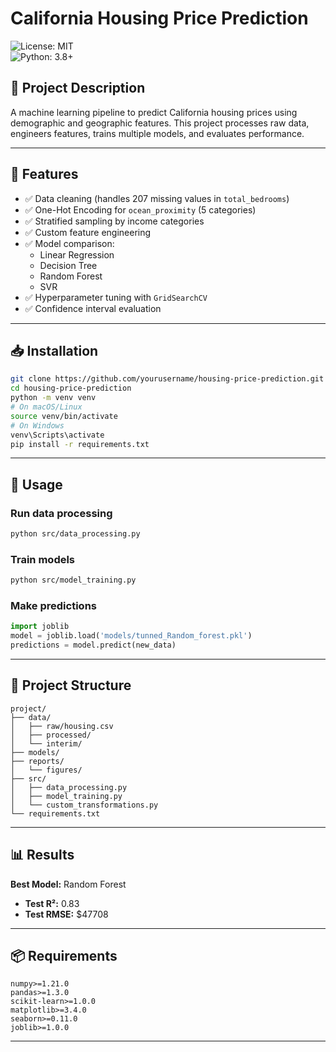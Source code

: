 # California Housing Price Prediction  
![License: MIT](https://img.shields.io/badge/License-MIT-yellow.svg)  
![Python: 3.8+](https://img.shields.io/badge/Python-3.8+-blue.svg)

## 📌 Project Description
A machine learning pipeline to predict California housing prices using demographic and geographic features. This project processes raw data, engineers features, trains multiple models, and evaluates performance.

---

## 🔧 Features
- ✅ Data cleaning (handles 207 missing values in `total_bedrooms`)
- ✅ One-Hot Encoding for `ocean_proximity` (5 categories)
- ✅ Stratified sampling by income categories
- ✅ Custom feature engineering
- ✅ Model comparison: 
  - Linear Regression  
  - Decision Tree  
  - Random Forest  
  - SVR
- ✅ Hyperparameter tuning with `GridSearchCV`
- ✅ Confidence interval evaluation

---

## 📥 Installation

```bash
git clone https://github.com/yourusername/housing-price-prediction.git
cd housing-price-prediction
python -m venv venv
# On macOS/Linux
source venv/bin/activate
# On Windows
venv\Scripts\activate
pip install -r requirements.txt
```

---

## 🚀 Usage

### Run data processing
```bash
python src/data_processing.py
```

### Train models
```bash
python src/model_training.py
```

### Make predictions
```python
import joblib
model = joblib.load('models/tunned_Random_forest.pkl')
predictions = model.predict(new_data)
```

---

## 📁 Project Structure
```
project/
├── data/
│   ├── raw/housing.csv
│   ├── processed/
│   └── interim/
├── models/
├── reports/
│   └── figures/
├── src/
│   ├── data_processing.py
│   ├── model_training.py
│   └── custom_transformations.py
└── requirements.txt
```

---

## 📊 Results

**Best Model:** Random Forest  
- **Test R²:** 0.83
- **Test RMSE:** \$47708  
---



## 📦 Requirements

```
numpy>=1.21.0  
pandas>=1.3.0  
scikit-learn>=1.0.0  
matplotlib>=3.4.0  
seaborn>=0.11.0  
joblib>=1.0.0
```

---
